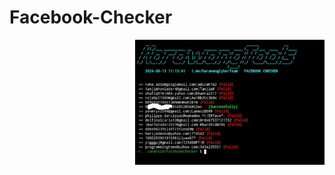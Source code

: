 # Facebook-Checker
<img  src="https://raw.githubusercontent.com/KarawangCyberTeamz/Facebook-Checker/main/FB_IMG_17239295027660494.jpg" height="200px" align="right" />
